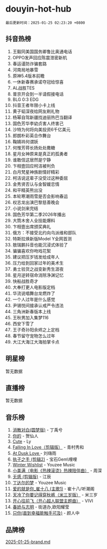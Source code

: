 # douyin-hot-hub

`最后更新时间：2025-01-25 02:23:20 +0800`

## 抖音热榜

1. 王毅同美国国务卿鲁比奥通电话
1. OPPO发声回应陈震泄密新机
1. 春运谨防诈骗套路
1. 河南局地暴雪
1. 原神5.4版本前瞻
1. 一休新春赛承诺夺冠给惊喜
1. AL战胜TES
1. 普京开会到一半请假接电话
1. BLG 0:3 EDG
1. 抖音王者年限小卡上线
1. 黄子韬深夜给网友刷礼物
1. 杨幂自驾新疆找迪丽热巴当翻译
1. 国色芳华李幼贞害人终害己
1. 沙特为何将向美投资6千亿美元
1. 郎朗朴彩英合作舞台
1. 鞠婧祎何谓妖
1. 何惟芳蒋长扬处处撒糖
1. 星月女神原来是真正的孤勇者
1. 谁敢信这居然是宁静
1. 卞相壹回应柯洁被判负
1. 白月梵星神族剧情好精彩
1. 柯洁说这辈子没受过这种委屈
1. 金秀贤否认与金智媛恋情
1. 和平精英熊出没
1. 本轮寒潮雨雪是否会影响春运
1. 权志龙出演巴黎慈善晚会
1. 小说剑来完结
1. 国色芳华第二季2026年播出
1. 大筒木舍人全技能爆料
1. 卞相壹出席颁奖典礼
1. 俄方：不接受北约向乌派维和部队
1. 特斯拉焕新版Model Y全网首测
1. 敖瑞鹏抖音也能沉浸式体验了
1. 骗骗喜欢你吻戏花絮
1. 建议把压岁钱发给成年人
1. 压力给到回家过年的美术生
1. 勇士验货之战变新秀生涯夜
1. 星月逆转宿命消除净渊记忆
1. 快船战胜奇才
1. 大奉打更人电影版定档
1. 华流说唱舞台龙燃炸了
1. 一个人过年是什么感觉
1. 尹锡悦间接承认戒严令违法
1. 三角洲新春版本上线
1. 王秋男加入集梦116
1. 西安下雪了
1. 王子奇孙阳余烬之上定档
1. 春节留守宠物怎么过年
1. 大江大海江大海拍掌卡点

## 明星榜

暂无数据

## 直播榜

暂无数据

## 音乐榜

1. [消散对白(圆梦版)](https://sf5-hl-cdn-tos.douyinstatic.com/obj/tos-cn-ve-2774/og4jB5I5IizzoZVAAAzWgBMAsMDWoArfwBOiFs) - 丁禹兮
1. [你的](https://sf5-hl-cdn-tos.douyinstatic.com/obj/tos-cn-ve-2774/oYuIeKf42jB7sEV6B2upMdpYAgfrQWj0FeRegh) - 贺仙人
1. [Cute](https://sf5-hl-cdn-tos.douyinstatic.com/obj/tos-cn-ve-2774/o4IbIzHWKAAB4wsS5qMBRiiAlEBGTpQRNfFvuo) - Ly
1. [Falling In Love（剪辑版）](https://sf5-hl-cdn-tos.douyinstatic.com/obj/tos-cn-ve-2774/o8ajpA8zzgBPahbBIO8AcKGBLJezFCRd1wfP9f) - 青村秀和
1. [ At Dusk  Love ](https://sf5-hl-cdn-tos.douyinstatic.com/obj/tos-cn-ve-2774/o8CrpCf5CaYgI4ZrtQgMQAFEfuGqNnRSDQAPBc) - 刘嗨雨
1. [执子之手 (剪辑2)](https://sf5-hl-cdn-tos.douyinstatic.com/obj/tos-cn-ve-2774/oUoZLQjCc31XzqsBnBQUNgeKtYPBcgbFDwtfcu) - 宝石Gem\哩哩
1. [Winter Wishlist](https://sf5-hl-cdn-tos.douyinstatic.com/obj/tos-cn-ve-2774/oIIgUOeamCFCVAzxN6MFRLIBlLGpUqQxeeHrLE) - Youzee Music
1. [小美满（电影《热辣滚烫》热辣陪伴曲）](https://sf5-hl-cdn-tos.douyinstatic.com/obj/tos-cn-ve-2774/o0GAn2lSgfZIDUgtevCGDQYnFg4CwnrBaxbTZL) - 周深
1. [无感 (剪辑版)](https://sf5-hl-cdn-tos.douyinstatic.com/obj/tos-cn-ve-2774/o0eIsUzJBDlQaQFC5OFlgbMEZC1TFYBftOBn6p) - 江辰
1. [丁达尔的梦](https://sf5-hl-cdn-tos.douyinstatic.com/obj/tos-cn-ve-2774/oMU3WirUZBVQkAC9ccG5P2IQirziZM2RTInUY) - Youzee Music
1. [爱的就是你_崔十八 (主歌1)](https://sf5-hl-cdn-tos.douyinstatic.com/obj/tos-cn-ve-2774/oI5BO5DhFZ6UTcNCnZaOCBLtZ7WIMQGfgnXf5E) - 崔十八/听潮阁
1. [天冷了你要记得穿秋裤（米三岁版）](https://sf5-hl-cdn-tos.douyinstatic.com/obj/tos-cn-ve-2774/oQlIwVIDWiZ6BQilAorS7MA0AgCkQDvcZAdm1) - 米三岁
1. [开心往前飞（开心超人联盟主题曲）](https://sf5-hl-cdn-tos.douyinstatic.com/obj/tos-cn-ve-2774/9d8fb7c82cf1421fb93a9fe925275e0a) - VIVI
1. [春娇与志明](https://sf5-hl-cdn-tos.douyinstatic.com/obj/tos-cn-ve-2774/e530d8fceb7044b39707d7f9ff54add1) - 街道办,欧阳耀莹
1. [只你(直到幸福能触手可及)](https://sf5-hl-cdn-tos.douyinstatic.com/obj/tos-cn-ve-2774/o0lBkRDzFTeaVSUz3ZZSCBVtZ5DIMQGfgmEAuE) - 颜人中

## 品牌榜

[2025-01-25-brand.md](2025-01-25-brand.md)
